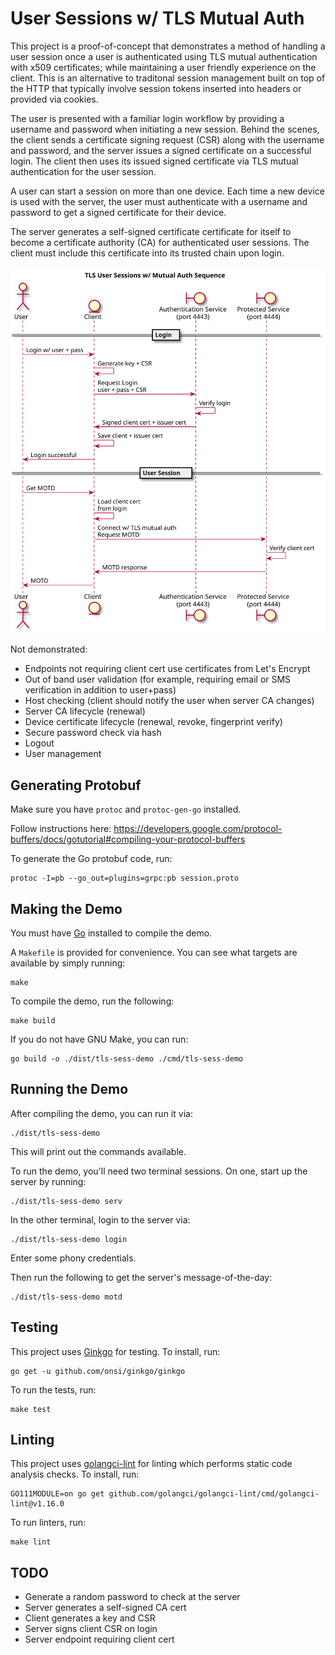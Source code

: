 # User Sessions w/ TLS Mutual Auth

This project is a proof-of-concept that demonstrates a method of handling a user
session once a user is authenticated using TLS mutual authentication with x509
certificates; while maintaining a user friendly experience on the client.  This
is an alternative to traditonal session management built on top of the HTTP
that typically involve session tokens inserted into headers or provided via
cookies.

The user is presented with a familiar login workflow by providing a username and
password when initiating a new session.  Behind the scenes, the client sends a
certificate signing request (CSR) along with the username and password, and the
server issues a signed certificate on a successful login.  The client then uses
its issued signed certificate via TLS mutual authentication for the user
session.

A user can start a session on more than one device.  Each time a new device is
used with the server, the user must authenticate with a username and password to
get a signed certificate for their device.

The server generates a self-signed certificate certificate for itself to become
a certificate authority (CA) for authenticated user sessions.  The client must
include this certificate into its trusted chain upon login.

![sequence diagram](./doc/sequence.svg)

Not demonstrated:

- Endpoints not requiring client cert use certificates from Let's Encrypt
- Out of band user validation (for example, requiring email or SMS verification
    in addition to user+pass)
- Host checking (client should notify the user when server CA changes)
- Server CA lifecycle (renewal)
- Device certificate lifecycle (renewal, revoke, fingerprint verify)
- Secure password check via hash
- Logout
- User management

## Generating Protobuf

Make sure you have `protoc` and `protoc-gen-go` installed.

Follow instructions here: https://developers.google.com/protocol-buffers/docs/gotutorial#compiling-your-protocol-buffers

To generate the Go protobuf code, run:

    protoc -I=pb --go_out=plugins=grpc:pb session.proto

## Making the Demo

You must have [Go](https://golang.org) installed to compile the demo.

A `Makefile` is provided for convenience.  You can see what targets are
available by simply running:

    make

To compile the demo, run the following:

    make build

If you do not have GNU Make, you can run:

    go build -o ./dist/tls-sess-demo ./cmd/tls-sess-demo

## Running the Demo

After compiling the demo, you can run it via:

    ./dist/tls-sess-demo

This will print out the commands available.

To run the demo, you'll need two terminal sessions.  On one, start up the server
by running:

    ./dist/tls-sess-demo serv

In the other terminal, login to the server via:

    ./dist/tls-sess-demo login

Enter some phony credentials.

Then run the following to get the server's message-of-the-day:

    ./dist/tls-sess-demo motd

## Testing

This project uses [Ginkgo](https://github.com/onsi/ginkgo) for testing.  To
install, run:

    go get -u github.com/onsi/ginkgo/ginkgo

To run the tests, run:

    make test

## Linting

This project uses [golangci-lint](https://github.com/golangci/golangci-lint) for
linting which performs static code analysis checks.  To install, run:

    GO111MODULE=on go get github.com/golangci/golangci-lint/cmd/golangci-lint@v1.16.0

To run linters, run:

    make lint

## TODO

- Generate a random password to check at the server
- Server generates a self-signed CA cert
- Client generates a key and CSR
- Server signs client CSR on login
- Server endpoint requiring client cert
